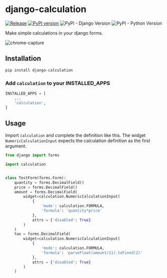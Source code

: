 # django-calculation

[![Release](https://github.com/blasferna/django-calculation/actions/workflows/release.yml/badge.svg)](https://github.com/blasferna/django-calculation/actions/workflows/release.yml)
[![PyPI version](https://badge.fury.io/py/django-calculation.svg)](https://badge.fury.io/py/django-calculation)
![PyPI - Django Version](https://img.shields.io/pypi/djversions/django-calculation) ![PyPI - Python Version](https://img.shields.io/pypi/pyversions/django-calculation)

Make simple calculations in your django forms.

![chrome-capture](https://user-images.githubusercontent.com/8385910/129076392-9f255fe1-830c-456d-8852-717a4abeb5f6.gif)


## Installation

```bash
pip install django-calculation
```

### Add `calculation` to your INSTALLED_APPS

```python
INSTALLED_APPS = [
    ...
    'calculation',
]
````


## Usage

Import `calculation` and complete the definition like this. The widget `NumericCalculationInput` 
expects the calculation definition as the first argument.

```python
from django import forms

import calculation


class TestForm(forms.Form):
    quantity = forms.DecimalField()
    price = forms.DecimalField()
    amount = forms.DecimalField(
        widget=calculation.NumericCalculationInput(
            {
                'mode': calculation.FORMULA,
                'formula': 'quantity*price'    
            },
            attrs = {'disabled': True}
        )
    )
    tax = forms.DecimalField(
        widget=calculation.NumericCalculationInput(
            {
                'mode': calculation.FORMULA,
                'formula': 'parseFloat(amount/11).toFixed(2)'    
            },
            attrs = {'disabled': True}
        )
    )

```
